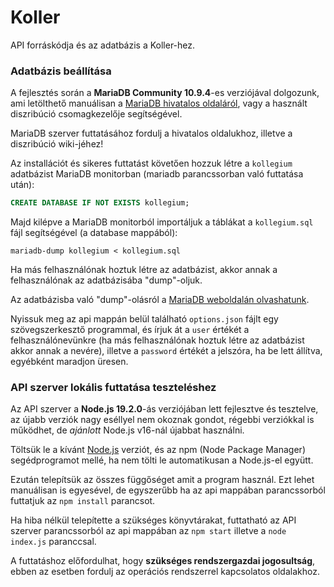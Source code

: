 # Koller
API forráskódja és az adatbázis a Koller-hez.

### Adatbázis beállítása

A fejlesztés során a **MariaDB Community 10.9.4**-es verziójával dolgozunk, ami letölthető manuálisan a [MariaDB hivatalos oldaláról](https://mariadb.com/downloads/community/), vagy a használt diszribúció csomagkezelője segítségével.

MariaDB szerver futtatásához fordulj a hivatalos oldalukhoz, illetve a diszribúció wiki-jéhez!

Az installációt és sikeres futtatást követően hozzuk létre a `kollegium` adatbázist MariaDB monitorban (mariadb parancssorban való futtatása után):
```sql
CREATE DATABASE IF NOT EXISTS kollegium;
```

Majd kilépve a MariaDB monitorból importáljuk a táblákat a `kollegium.sql` fájl segítségével (a database mappából):
```
mariadb-dump kollegium < kollegium.sql
```

Ha más felhasználónak hoztuk létre az adatbázist, akkor annak a felhasználónak az adatbázisába "dump"-oljuk.

Az adatbázisba való "dump"-olásról a [MariaDB weboldalán olvashatunk](https://mariadb.com/kb/en/mariadb-dumpmysqldump/).

Nyissuk meg az api mappán belül található `options.json` fájlt egy szövegszerkesztő programmal, és írjuk át a `user` értékét a felhasználónevünkre (ha más felhasználónak hoztuk létre az adatbázist akkor annak a nevére), illetve a `password` értékét a jelszóra, ha be lett állítva, egyébként maradjon üresen.

### API szerver lokális futtatása teszteléshez

Az API szerver a **Node.js 19.2.0**-ás verziójában lett fejlesztve és tesztelve, az újabb verziók nagy eséllyel nem okoznak gondot, régebbi verziókkal is működhet, de *ajánlott* Node.js v16-nál újabbat használni.

Töltsük le a kívánt [Node.js](https://nodejs.org/en/download/) verziót, és az npm (Node Package Manager) segédprogramot mellé, ha nem tölti le automatikusan a Node.js-el együtt.

Ezután telepítsük az összes függőséget amit a program használ. Ezt lehet manuálisan is egyesével, de egyszerűbb ha az api mappában parancssorból futtatjuk az `npm install` parancsot.

Ha hiba nélkül telepítette a szükséges könyvtárakat, futtatható az API szerver parancssorból az api mappában az `npm start` illetve a `node index.js` paranccsal.

A futtatáshoz előfordulhat, hogy **szükséges rendszergazdai jogosultság**, ebben az esetben fordulj az operációs rendszerrel kapcsolatos oldalakhoz.